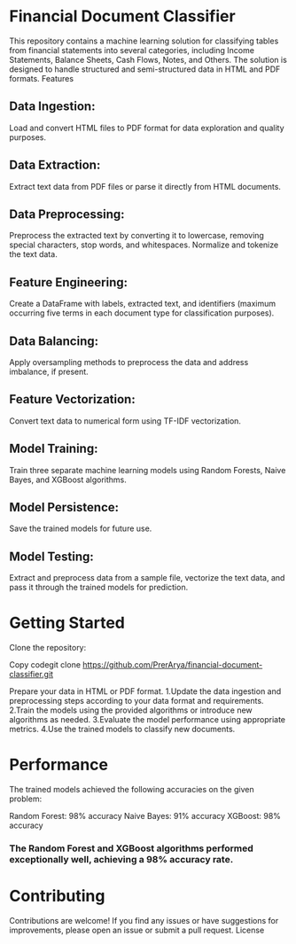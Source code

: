 # Financial Document Classifier
This repository contains a machine learning solution for classifying tables from financial statements into several categories, including Income Statements, Balance Sheets, Cash Flows, Notes, and Others. The solution is designed to handle structured and semi-structured data in HTML and PDF formats.
Features

## Data Ingestion: 
Load and convert HTML files to PDF format for data exploration and quality purposes.
## Data Extraction: 
Extract text data from PDF files or parse it directly from HTML documents.
## Data Preprocessing: 
Preprocess the extracted text by converting it to lowercase, removing special characters, stop words, and whitespaces. Normalize and tokenize the text data.
## Feature Engineering: 
Create a DataFrame with labels, extracted text, and identifiers (maximum occurring five terms in each document type for classification purposes).
## Data Balancing: 
Apply oversampling methods to preprocess the data and address imbalance, if present.
## Feature Vectorization: 
Convert text data to numerical form using TF-IDF vectorization.
## Model Training: 
Train three separate machine learning models using Random Forests, Naive Bayes, and XGBoost algorithms.
## Model Persistence: 
Save the trained models for future use.
## Model Testing: 
Extract and preprocess data from a sample file, vectorize the text data, and pass it through the trained models for prediction.

# Getting Started
Clone the repository:

Copy codegit clone https://github.com/PrerArya/financial-document-classifier.git

Prepare your data in HTML or PDF format.
1.Update the data ingestion and preprocessing steps according to your data format and requirements.
2.Train the models using the provided algorithms or introduce new algorithms as needed.
3.Evaluate the model performance using appropriate metrics.
4.Use the trained models to classify new documents.

# Performance
The trained models achieved the following accuracies on the given problem:

 Random Forest: 98% accuracy
 Naive Bayes: 91% accuracy
 XGBoost: 98% accuracy

### The Random Forest and XGBoost algorithms performed exceptionally well, achieving a 98% accuracy rate.

# Contributing
Contributions are welcome! If you find any issues or have suggestions for improvements, please open an issue or submit a pull request.
License
